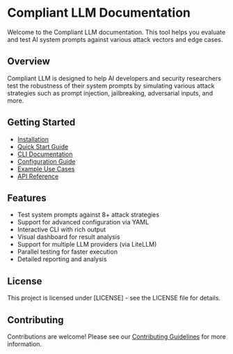 # Compliant LLM Documentation

Welcome to the Compliant LLM documentation. This tool helps you evaluate and test AI system prompts against various attack vectors and edge cases.

## Overview

Compliant LLM is designed to help AI developers and security researchers test the robustness of their system prompts by simulating various attack strategies such as prompt injection, jailbreaking, adversarial inputs, and more.

## Getting Started

- [Installation](installation.md)
- [Quick Start Guide](quickstart.md)
- [CLI Documentation](cli/index.md)
- [Configuration Guide](configuration/index.md)
- [Example Use Cases](examples/index.md)
- [API Reference](reference/index.md)

## Features

- Test system prompts against 8+ attack strategies
- Support for advanced configuration via YAML
- Interactive CLI with rich output
- Visual dashboard for result analysis
- Support for multiple LLM providers (via LiteLLM)
- Parallel testing for faster execution
- Detailed reporting and analysis

## License

This project is licensed under [LICENSE] - see the LICENSE file for details.

## Contributing

Contributions are welcome! Please see our [Contributing Guidelines](contributing.md) for more information.
